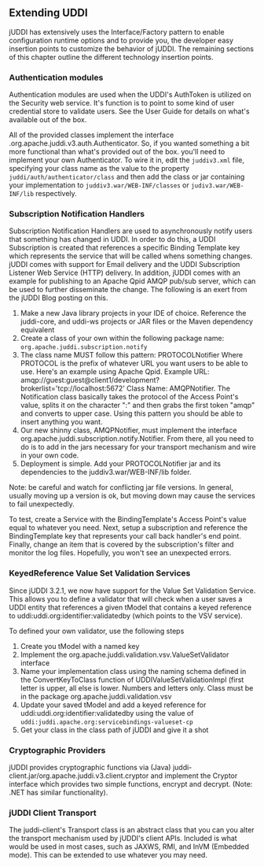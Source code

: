 ## Extending UDDI

jUDDI has extensively uses the Interface/Factory pattern to enable configuration runtime options and to provide you, the developer easy insertion points to customize the behavior of jUDDI. The remaining sections of this chapter outline the different technology insertion points.

### Authentication modules

Authentication modules are used when the UDDI's AuthToken is utilized on the Security web service. It's function is to point to some kind of user credential store to validate users. See the User Guide for details on what's available out of the box.

All of the provided classes implement the interface .org.apache.juddi.v3.auth.Authenticator. So, if you wanted something a bit more functional than what's provided out of the box. you'll need to implement your own Authenticator.  To wire it in, edit the `juddiv3.xml` file, specifying your class name as the value to the property `juddi/auth/authenticator/class` and then add the class or jar containing your implementation to `juddiv3.war/WEB-INF/classes` or `judiv3.war/WEB-INF/lib` respectively. 

### Subscription Notification Handlers

Subscription Notification Handlers are used to asynchronously notify users that something has changed in UDDI. In order to do this, a UDDI Subscription is created that references a specific Binding Template key which represents the service that will be called whens something changes. jUDDI comes with support for Email delivery and the UDDI Subscription Listener Web Service (HTTP) delivery. In addition, jUDDI comes with an example for publishing to an Apache Qpid AMQP pub/sub server, which can be used to further disseminate the change. The following is an exert from the jUDDI Blog posting on this.

1. Make a new Java library projects in your IDE of choice. Reference the juddi-core, and uddi-ws projects or JAR files or the Maven dependency equivalent
2. Create a class of your own within the following package name: `org.apache.juddi.subscription.notify`
3. The class name MUST follow this pattern: PROTOCOLNotifier Where PROTOCOL is the prefix of whatever URL you want users to be able to use. Here's an example using Apache Qpid. Example URL: amqp://guest:guest@client1/development?brokerlist='tcp://localhost:5672' Class Name: AMQPNotifier. The Notification class basically takes the protocol of the Access Point's value, splits it on the character ":" and then grabs the first token "amqp" and converts to upper case. Using this pattern you should be able to insert anything you want.
4. Our new shinny class, AMQPNotifier, must implement the interface org.apache.juddi.subscription.notify.Notifier. From there, all you need to do is to add in the jars necessary for your transport mechanism and wire in your own code.
5. Deployment is simple. Add your PROTOCOLNotifier jar and its dependencies to the juddiv3.war/WEB-INF/lib folder.

Note: be careful and watch for conflicting jar file versions. In general, usually moving up a version is ok, but moving down may cause the services to fail unexpectedly.

To test, create a Service with the BindingTemplate's Access Point's value equal to whatever you need.
Next, setup a subscription and reference the BindingTemplate key that represents your call back handler's end point. Finally,   change an item that is covered by the subscription's filter and monitor the log files. Hopefully, you won't see an unexpected errors.

### KeyedReference Value Set Validation Services

Since jUDDI 3.2.1, we now have support for the Value Set Validation Service. This allows you to define a validator that will check when a user saves a UDDI entity that references a given tModel that contains a keyed reference to uddi:uddi.org:identifier:validatedby (which points to the VSV service).

To defined your own validator, use the following steps

1. Create you tModel with a named key
2. Implement the org.apache.juddi.validation.vsv.ValueSetValidator interface
3. Name your implementation class using the naming schema defined in the ConvertKeyToClass function of UDDIValueSetValidationImpl (first letter is upper, all else is lower. Numbers and letters only. Class must be in the package org.apache.juddi.validation.vsv
4. Update your saved tModel and add a keyed reference for uddi:uddi.org:identifier:validatedby using the value of `uddi:juddi.apache.org:servicebindings-valueset-cp`
5. Get your class in the class path of jUDDI and give it a shot

### Cryptographic Providers

jUDDI provides cryptographic functions via (Java) juddi-client.jar/org.apache.juddi.v3.client.cryptor and implement the Cryptor interface which provides two simple functions, encrypt and decrypt. (Note: .NET has similar functionality).

### jUDDI Client Transport

The juddi-client's Transport class is an abstract class that you can you alter the transport mechanism used by jUDDI's client APIs. Included is what would be used in most cases, such as JAXWS, RMI, and InVM (Embedded mode). This can be extended to use whatever you may need.
